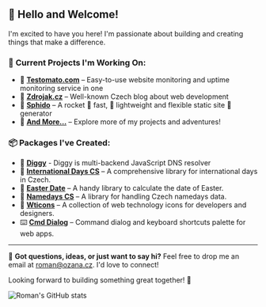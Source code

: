 ## 👋 Hello and Welcome!

I'm excited to have you here! I'm passionate about building and creating things that make a difference.

### 🔭 **Current Projects I'm Working On:**

- 🍅 [**Testomato.com**](https://www.testomato.com/) – Easy-to-use website monitoring and uptime monitoring service in one
- 📰 [**Zdrojak.cz**](https://www.zdrojak.cz/) – Well-known Czech blog about web development
- 🚀 [**Sphido**](https://sphido.cz/) – A rocket 🚀 fast, ️💭 lightweight and flexible static site 🤖 generator
- 📂 [**And More...**](https://ozana.cz/projects) – Explore more of my projects and adventures!

### 📦 **Packages I've Created:**

- 👾 [**Diggy**](https://github.com/OzzyCzech/diggy/) - Diggy is multi-backend JavaScript DNS resolver
- 📅 [**International Days CS**](https://github.com/OzzyCzech/international-days-cs) – A comprehensive library for international days in Czech.
- 📅 [**Easter Date**](https://github.com/OzzyCzech/easter-date) – A handy library to calculate the date of Easter.
- 🎉 [**Namedays CS**](https://github.com/OzzyCzech/namedays-cs) – A library for handling Czech namedays data.
- 🎨 [**Wticons**](https://github.com/OzzyCzech/wticons) – A collection of web technology icons for developers and designers.
- ⌨️ [**Cmd Dialog**](https://github.com/OzzyCzech/cmd-dialog/) – Command dialog and keyboard shortcuts palette for web apps.

---

💬 **Got questions, ideas, or just want to say hi?** Feel free to drop me an email at [roman@ozana.cz](mailto:roman@ozana.cz). I'd love to connect!

Looking forward to building something great together! 🚀


![Roman's GitHub stats](https://github-readme-stats.vercel.app/api?username=ozzyczech&show_icons=true)
